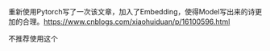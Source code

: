 重新使用Pytorch写了一次该文章，加入了Embedding，使得Model写出来的诗更加的合理。https://www.cnblogs.com/xiaohuiduan/p/16100596.html

不推荐使用这个
